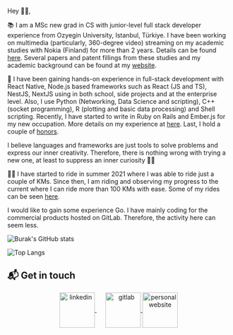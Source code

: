 Hey 👋🏻,

📚 I am a MSc new grad in CS with junior-level full stack developer experience from Ozyegin University, Istanbul, Türkiye. I have been working on multimedia (particularly, 360-degree video) streaming on my academic studies with Nokia (Finland) for more than 2 years. Details can be found [here](https://burak-kara.dev/experience). Several papers and patent fillings from these studies and my academic background can be found at my [website](https://burak-kara.dev/academic).

💼 I have been gaining hands-on experience in full-stack development with React Native, Node.js based frameworks such as React (JS and TS), NestJS, NextJS using in both school, side projects and at the enterprise level. Also, I use Python (Networking, Data Science and scripting), C++ (socket programming), R (plotting and basic data processing) and Shell scripting. Recently, I have started to write in Ruby on Rails and Ember.js for my new occupation. More details on my experience at [here](https://burak-kara.dev/experience). Last, I hold a couple of [honors](https://burak-kara.dev/awards). 

I believe languages and frameworks are just tools to solve problems and express our inner creativity. Therefore, there is nothing wrong with trying a new one, at least to suppress an inner curiosity 🤙🤙

🚴‍♂️ I have started to ride in summer 2021 where I was able to ride just a couple of KMs. Since then, I am riding and observing my progress to the current where I can ride more than 100 KMs with ease. Some of my rides can be seen [here](https://burak-kara.dev/social). 

I would like to gain some experience Go. I have mainly coding for the commercial products hosted on GitLab. Therefore, the activity here can seem less.

![Burak's GitHub stats](https://github-readme-stats.vercel.app/api?username=burak-kara&count_private=true&show_icons=true&theme=apprentice)

![Top Langs](https://github-readme-stats.vercel.app/api/top-langs/?username=burak-kara&hide=html,c&langs_count=4&layout=compact&theme=apprentice)

## 📬 Get in touch
<p align="center">
  <a href="https://www.linkedin.com/in/burak--kara" target="_blank" rel="noopener noreferrer" style="margin-right:20px">
    <img align="center" src="https://www.vectorlogo.zone/logos/linkedin/linkedin-icon.svg" alt="linkedin" height="80" width="80" />
  </a>
  <a href="https://gitlab.com/burak.kara" target="_blank" rel="noopener noreferrer">
    <img align="center" src="https://www.vectorlogo.zone/logos/gitlab/gitlab-icon.svg" alt="gitlab" height="80" width="80" />
  </a>
  <a href="https://burak-kara.dev/" target="_blank" rel="noopener noreferrer">
    <img align="center" src="https://burak-kara.dev/images/icons/apple-icon-60x60.png" alt="personal website" height="80" width="80" />
  </a>
</p>
